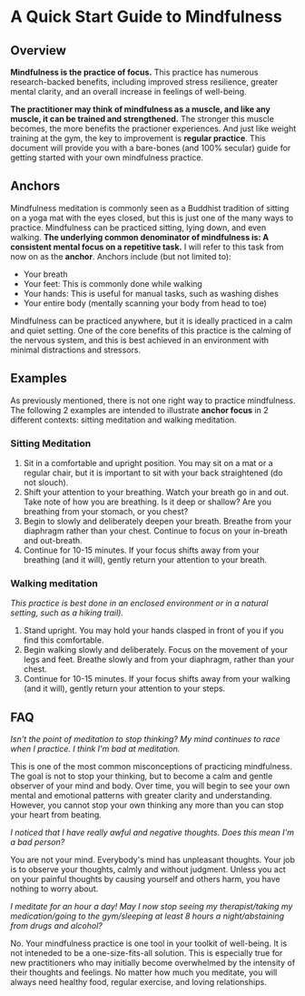 # A Quick Start Guide to Mindfulness

## Overview

**Mindfulness is the practice of focus.** This practice has numerous research-backed benefits, including improved stress resilience, greater mental clarity, and an overall increase in feelings of well-being.

**The practitioner may think of mindfulness as a muscle, and like any muscle, it can be trained and strengthened.** The stronger this muscle becomes, the more benefits the practioner experiences. And just like weight training at the gym, the key to improvement is **regular practice**. This document will provide you with a bare-bones (and 100% secular) guide for getting started with your own mindfulness practice.

## Anchors

Mindfulness meditation is commonly seen as a Buddhist tradition of sitting on a yoga mat with the eyes closed, but this is just one of the many ways to practice. Mindfulness can be practiced sitting, lying down, and even walking. **The underlying common denominator of mindfulness is: A consistent mental focus on a repetitive task.** I will refer to this task from now on as the **anchor**. Anchors include (but not limited to):

- Your breath
- Your feet: This is commonly done while walking
- Your hands: This is useful for manual tasks, such as washing dishes
- Your entire body (mentally scanning your body from head to toe)

Mindfulness can be practiced anywhere, but it is ideally practiced in a calm and quiet setting. One of the core benefits of this practice is the calming of the nervous system, and this is best achieved in an environment with minimal distractions and stressors.

## Examples

As previously mentioned, there is not one right way to practice mindfulness. The following 2 examples are intended to illustrate **anchor focus** in 2 different contexts: sitting meditation and walking meditation.

### Sitting Meditation

1. Sit in a comfortable and upright position. You may sit on a mat or a regular chair, but it is important to sit with your back straightened (do not slouch).
2. Shift your attention to your breathing. Watch your breath go in and out. Take note of how you are breathing. Is it deep or shallow? Are you breathing from your stomach, or you chest?
3. Begin to slowly and deliberately deepen your breath. Breathe from your diaphragm rather than your chest. Continue to focus on your in-breath and out-breath.
5. Continue for 10-15 minutes. If your focus shifts away from your breathing (and it will), gently return your attention to your breath.

### Walking meditation

*This practice is best done in an enclosed environment or in a natural setting, such as a hiking trail).*

1. Stand upright. You may hold your hands clasped in front of you if you find this comfortable.
2. Begin walking slowly and deliberately. Focus on the movement of your legs and feet. Breathe slowly and from your diaphragm, rather than your chest.
5. Continue for 10-15 minutes. If your focus shifts away from your walking (and it will), gently return your attention to your steps.

## FAQ

*Isn't the point of meditation to stop thinking? My mind continues to race when I practice. I think I'm bad at meditation.*

This is one of the most common misconceptions of practicing mindfulness. The goal is not to stop your thinking, but to become a calm and gentle observer of your mind and body. Over time, you will begin to see your own mental and emotional patterns with greater clarity and understanding. However, you cannot stop your own thinking any more than you can stop your heart from beating.

*I noticed that I have really awful and negative thoughts. Does this mean I'm a bad person?*

You are not your mind. Everybody's mind has unpleasant thoughts. Your job is to observe your thoughts, calmly and without judgment. Unless you act on your painful thoughts by causing yourself and others harm, you have nothing to worry about.

*I meditate for an hour a day! May I now stop seeing my therapist/taking my medication/going to the gym/sleeping at least 8 hours a night/abstaining from drugs and alcohol?*

No. Your mindfulness practice is one tool in your toolkit of well-being. It is not inteneded to be a one-size-fits-all solution. This is especially true for new practitioners who may initially become overwhelmed by the intensity of their thoughts and feelings. No matter how much you meditate, you will always need healthy food, regular exercise, and loving relationships.

